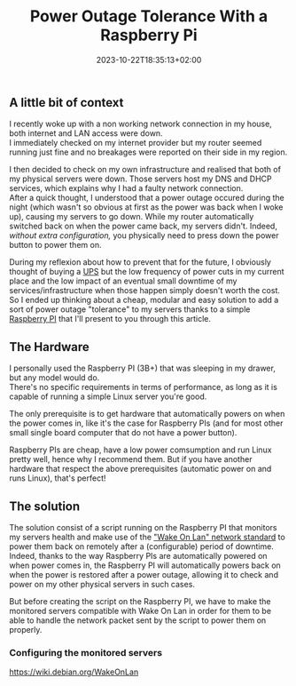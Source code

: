 ﻿---
title: "Power Outage Tolerance With a Raspberry Pi"
date: 2023-10-22T18:35:13+02:00
draft: false
---

## A little bit of context

I recently woke up with a non working network connection in my house, both internet and LAN access were down.  
I immediately checked on my internet provider but my router seemed running just fine and no breakages were reported on their side in my region.

I then decided to check on my own infrastructure and realised that both of my physical servers were down. Those servers host my DNS and DHCP services, which explains why I had a faulty network connection.  
After a quick thought, I understood that a power outage occured during the night (which wasn't so obvious at first as the power was back when I woke up), causing my servers to go down. While my router automatically switched back on when the power came back, my servers didn't. Indeed, *without extra configuration,* you physically need to press down the power button to power them on.

During my reflexion about how to prevent that for the future, I obviously thought of buying a [UPS](https://en.wikipedia.org/wiki/Uninterruptible_power_supply) but the low frequency of power cuts in my current place and the low impact of an eventual small downtime of my services/infrastructure when those happen simply doesn't worth the cost.  
So I ended up thinking about a cheap, modular and easy solution to add a sort of power outage "tolerance" to my servers thanks to a simple [Raspberry PI](https://en.wikipedia.org/wiki/Raspberry_Pi) that I'll present to you through this article.

## The Hardware

I personally used the Raspberry PI (3B+) that was sleeping in my drawer, but any model would do.  
There's no specific requirements in terms of performance, as long as it is capable of running a simple Linux server you're good.

The only prerequisite is to get hardware that automatically powers on when the power comes in, like it's the case for Raspberry PIs (and for most other small single board computer that do not have a power button).

Raspberry PIs are cheap, have a low power comsumption and run Linux pretty well, hence why I recommend them. But if you have another hardware that respect the above prerequisites (automatic power on and runs Linux), that's perfect!

## The solution

The solution consist of a script running on the Raspberry PI that monitors my servers health and make use of the ["Wake On Lan" network standard](https://en.wikipedia.org/wiki/Wake-on-LAN) to power them back on remotely after a (configurable) period of downtime.  
Indeed, thanks to the way Raspberry PIs are automatically powered on when power comes in, the Raspberry PI will automatically powers back on when the power is restored after a power outage, allowing it to check and power on my other physical servers in such cases.

But before creating the script on the Raspberry PI, we have to make the monitored servers compatible with Wake On Lan in order for them to be able to handle the network packet sent by the script to power them on properly.

### Configuring the monitored servers

https://wiki.debian.org/WakeOnLan
